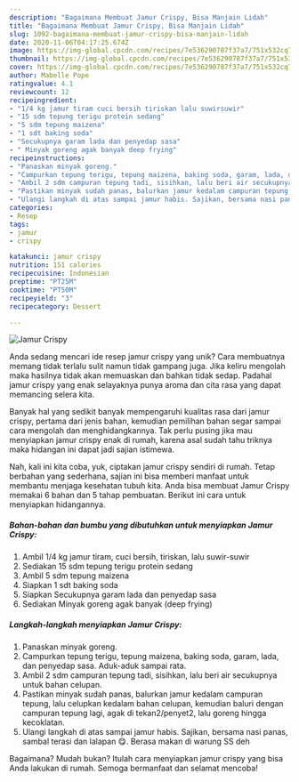```yaml
---
description: "Bagaimana Membuat Jamur Crispy, Bisa Manjain Lidah"
title: "Bagaimana Membuat Jamur Crispy, Bisa Manjain Lidah"
slug: 1092-bagaimana-membuat-jamur-crispy-bisa-manjain-lidah
date: 2020-11-06T04:17:25.674Z
image: https://img-global.cpcdn.com/recipes/7e536290787f37a7/751x532cq70/jamur-crispy-foto-resep-utama.jpg
thumbnail: https://img-global.cpcdn.com/recipes/7e536290787f37a7/751x532cq70/jamur-crispy-foto-resep-utama.jpg
cover: https://img-global.cpcdn.com/recipes/7e536290787f37a7/751x532cq70/jamur-crispy-foto-resep-utama.jpg
author: Mabelle Pope
ratingvalue: 4.1
reviewcount: 12
recipeingredient:
- "1/4 kg jamur tiram cuci bersih tiriskan lalu suwirsuwir"
- "15 sdm tepung terigu protein sedang"
- "5 sdm tepung maizena"
- "1 sdt baking soda"
- "Secukupnya garam lada dan penyedap sasa"
- " Minyak goreng agak banyak deep frying"
recipeinstructions:
- "Panaskan minyak goreng."
- "Campurkan tepung terigu, tepung maizena, baking soda, garam, lada, dan penyedap sasa. Aduk-aduk sampai rata."
- "Ambil 2 sdm campuran tepung tadi, sisihkan, lalu beri air secukupnya untuk bahan celupan."
- "Pastikan minyak sudah panas, balurkan jamur kedalam campuran tepung, lalu celupkan kedalam bahan celupan, kemudian baluri dengan campuran tepung lagi, agak di tekan2/penyet2, lalu goreng hingga kecoklatan."
- "Ulangi langkah di atas sampai jamur habis. Sajikan, bersama nasi panas, sambal terasi dan lalapan 😋. Berasa makan di warung SS deh"
categories:
- Resep
tags:
- jamur
- crispy

katakunci: jamur crispy 
nutrition: 151 calories
recipecuisine: Indonesian
preptime: "PT25M"
cooktime: "PT50M"
recipeyield: "3"
recipecategory: Dessert

---
```



![Jamur Crispy](https://img-global.cpcdn.com/recipes/7e536290787f37a7/751x532cq70/jamur-crispy-foto-resep-utama.jpg)

Anda sedang mencari ide resep jamur crispy yang unik? Cara membuatnya memang tidak terlalu sulit namun tidak gampang juga. Jika keliru mengolah maka hasilnya tidak akan memuaskan dan bahkan tidak sedap. Padahal jamur crispy yang enak selayaknya punya aroma dan cita rasa yang dapat memancing selera kita.



Banyak hal yang sedikit banyak mempengaruhi kualitas rasa dari jamur crispy, pertama dari jenis bahan, kemudian pemilihan bahan segar sampai cara mengolah dan menghidangkannya. Tak perlu pusing jika mau menyiapkan jamur crispy enak di rumah, karena asal sudah tahu triknya maka hidangan ini dapat jadi sajian istimewa.


Nah, kali ini kita coba, yuk, ciptakan jamur crispy sendiri di rumah. Tetap berbahan yang sederhana, sajian ini bisa memberi manfaat untuk membantu menjaga kesehatan tubuh kita. Anda bisa membuat Jamur Crispy memakai 6 bahan dan 5 tahap pembuatan. Berikut ini cara untuk menyiapkan hidangannya.

<!--inarticleads1-->

##### Bahan-bahan dan bumbu yang dibutuhkan untuk menyiapkan Jamur Crispy:

1. Ambil 1/4 kg jamur tiram, cuci bersih, tiriskan, lalu suwir-suwir
1. Sediakan 15 sdm tepung terigu protein sedang
1. Ambil 5 sdm tepung maizena
1. Siapkan 1 sdt baking soda
1. Siapkan Secukupnya garam lada dan penyedap sasa
1. Sediakan  Minyak goreng agak banyak (deep frying)




<!--inarticleads2-->

##### Langkah-langkah menyiapkan Jamur Crispy:

1. Panaskan minyak goreng.
1. Campurkan tepung terigu, tepung maizena, baking soda, garam, lada, dan penyedap sasa. Aduk-aduk sampai rata.
1. Ambil 2 sdm campuran tepung tadi, sisihkan, lalu beri air secukupnya untuk bahan celupan.
1. Pastikan minyak sudah panas, balurkan jamur kedalam campuran tepung, lalu celupkan kedalam bahan celupan, kemudian baluri dengan campuran tepung lagi, agak di tekan2/penyet2, lalu goreng hingga kecoklatan.
1. Ulangi langkah di atas sampai jamur habis. Sajikan, bersama nasi panas, sambal terasi dan lalapan 😋. Berasa makan di warung SS deh




Bagaimana? Mudah bukan? Itulah cara menyiapkan jamur crispy yang bisa Anda lakukan di rumah. Semoga bermanfaat dan selamat mencoba!
